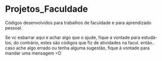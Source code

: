 # Projetos_Faculdade

Códigos desenvolvidos para trabalhos de faculdade e para aprendizado pessoal.

Se vc esbarrar aqui e achar algo que o ajude, fique a vontade para estudá-los, do contrário, estes são códigos que fiz de atividades na facul. 
então.. caso ache algo errado ou tenha alguma sugestão, fique á vontade para mandar uma mensagem =D

